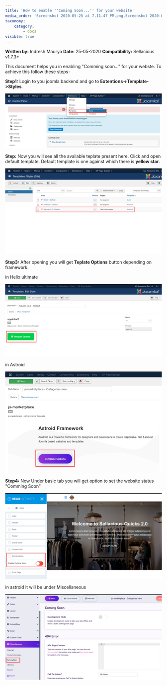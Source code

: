 ```yaml
---
title: 'How to enable ''Coming Soon...'' for your website'
media_order: 'Screenshot 2020-05-25 at 7.11.47 PM.png,Screenshot 2020-05-25 at 7.12.31 PM.png,Screenshot 2020-05-25 at 7.16.49 PM.png,Screenshot 2020-05-25 at 6.56.35 PM.png'
taxonomy:
    category:
        - docs
visible: true
---
```


**Written by:** Indresh Maurya
**Date:** 25-05-2020
**Compatibility:** Sellacious v1.7.3+

This document helps you in enabling "Comming soon..." for your webste. To achieve this follow these steps-

**Step1:** Login to you joomla backend and go to **Extentions->Template->Styles**.

![](Screenshot%202020-05-25%20at%206.56.35%20PM.png)

**Step:** Now you will see all the available teplate present here. Click and open default template. Default template is one against which there is **yellow star**.

![](Screenshot%202020-05-25%20at%207.16.49%20PM.png)

**Step3:** After opening you will get **Teplate Options** button depending on framework.

in Helix ultimate

![](Screenshot%202020-05-25%20at%207.05.48%20PM.png)

in Astroid

![](Screenshot%202020-05-25%20at%207.06.17%20PM.png)

**Step4:** Now Under basic tab you will get option to set the website status "Comming Soon"

![](Screenshot%202020-05-25%20at%207.11.47%20PM.png)

in astroid it will be under Miscellaneous 

![](Screenshot%202020-05-25%20at%207.12.31%20PM.png)

